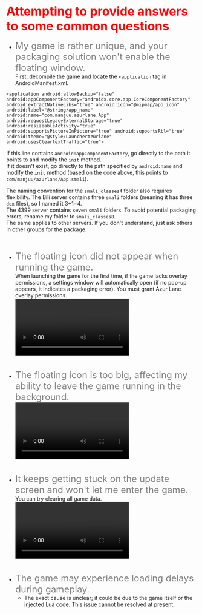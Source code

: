 ## <font color=red size=6> Attempting to provide answers to some common questions </font>
* <font color=gray size=5>My game is rather unique, and your packaging solution won't enable the floating window. </font><br>
    First, decompile the game and locate the `<application` tag in AndroidManifest.xml.<br>
```
<application android:allowBackup="false" android:appComponentFactory="androidx.core.app.CoreComponentFactory" android:extractNativeLibs="true" android:icon="@mipmap/app_icon" android:label="@string/app_name" android:name="com.manjuu.azurlane.App" android:requestLegacyExternalStorage="true" android:resizeableActivity="true" android:supportsPictureInPicture="true" android:supportsRtl="true" android:theme="@style/LauncherAzurlane" android:usesCleartextTraffic="true">
```
If this line contains `android:appComponentFactory`, go directly to the path it points to and modify the `init` method.<br>
If it doesn't exist, go directly to the path specified by `android:name` and modify the `init` method (based on the code above, this points to `com/manjuu/azurlane/App.smali`).<br>

The naming convention for the `smali_classes4` folder also requires flexibility. The Bili server contains three `smali` folders (meaning it has three `dex` files), so I named it 3+1=4.<br>
The 4399 server contains seven `smali` folders. To avoid potential packaging errors, rename my folder to `smali_classes8`.<br>The same applies to other servers. If you don't understand, just ask others in other groups for the package.
<br><br><br>
* <font color=gray size=5>The floating icon did not appear when running the game. </font><br>
     When launching the game for the first time, if the game lacks overlay permissions, a settings window will automatically open (if no pop-up appears, it indicates a packaging error). You must grant Azur Lane overlay permissions.<br>
     <video src="res/float_permission.mp4" controls></video>
     <br><br><br>
* <font color=gray size=5>The floating icon is too big, affecting my ability to leave the game running in the background. </font><br>
    <video src="res/float_icon_size.mp4" controls></video>
    <br><br><br>
* <font color=gray size=5>It keeps getting stuck on the update screen and won't let me enter the game. </font><br>
    You can try clearing all game data.<br>
    <video src="res/data.mp4" controls></video>
    <br><br><br>
* <font color=gray size=5>The game may experience loading delays during gameplay. </font><br>
    * The exact cause is unclear; it could be due to the game itself or the injected Lua code. This issue cannot be resolved at present.
